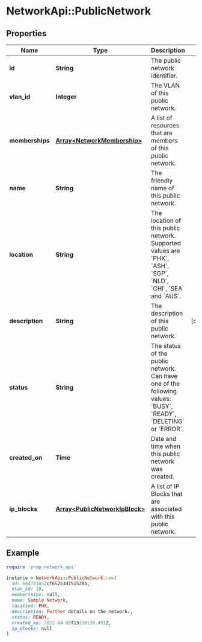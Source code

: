 # NetworkApi::PublicNetwork

## Properties

| Name | Type | Description | Notes |
| ---- | ---- | ----------- | ----- |
| **id** | **String** | The public network identifier. |  |
| **vlan_id** | **Integer** | The VLAN of this public network. |  |
| **memberships** | [**Array&lt;NetworkMembership&gt;**](NetworkMembership.md) | A list of resources that are members of this public network. |  |
| **name** | **String** | The friendly name of this public network. |  |
| **location** | **String** | The location of this public network. Supported values are &#x60;PHX&#x60;, &#x60;ASH&#x60;, &#x60;SGP&#x60;, &#x60;NLD&#x60;, &#x60;CHI&#x60;, &#x60;SEA&#x60; and &#x60;AUS&#x60;. |  |
| **description** | **String** | The description of this public network. | [optional] |
| **status** | **String** | The status of the public network. Can have one of the following values: &#x60;BUSY&#x60;, &#x60;READY&#x60;, &#x60;DELETING&#x60; or &#x60;ERROR&#x60;. |  |
| **created_on** | **Time** | Date and time when this public network was created. |  |
| **ip_blocks** | [**Array&lt;PublicNetworkIpBlock&gt;**](PublicNetworkIpBlock.md) | A list of IP Blocks that are associated with this public network. |  |

## Example

```ruby
require 'pnap_network_api'

instance = NetworkApi::PublicNetwork.new(
  id: 604721852cf65253d151528b,
  vlan_id: 10,
  memberships: null,
  name: Sample Network,
  location: PHX,
  description: Further details on the network.,
  status: READY,
  created_on: 2022-04-05T13:50:30.491Z,
  ip_blocks: null
)
```

